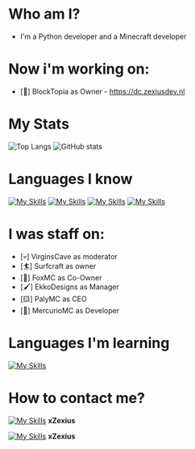 <h1> Who am I?</h1>

- I'm a Python developer and a Minecraft developer

<h1> Now i'm working on: </h1>

- [🧱] BlockTopia as Owner - https://dc.zexiusdev.nl

<h1> My Stats </h1>

![Top Langs](https://github-readme-stats.vercel.app/api/top-langs/?username=xzexius)
![GitHub stats](https://github-readme-stats.vercel.app/api?username=xzexius&show_icons=true)

<h1>Languages I know</h1>

[![My Skills](https://skillicons.dev/icons?i=python)](https://skillicons.dev)
[![My Skills](https://skillicons.dev/icons?i=html)](https://skillicons.dev)
[![My Skills](https://skillicons.dev/icons?i=css)](https://skillicons.dev)
[![My Skills](https://skillicons.dev/icons?i=java)](https://skillicons.dev)

<h1>I was staff on:</h1>

- [💀] VirginsCave as moderator
- [🏄] Surfcraft as owner
- [🦊] FoxMC as Co-Owner
- [🖌️] EkkoDesigns as Manager
- [🟨] PalyMC as CEO
- [🌌] MercurioMC as Developer

<h1>Languages I'm learning</h1>

[![My Skills](https://skillicons.dev/icons?i=javascript)](https://skillicons.dev)

<h1>How to contact me?</h1>

[![My Skills](https://skillicons.dev/icons?i=discord)](https://skillicons.dev) **xZexius**

[![My Skills](https://skillicons.dev/icons?i=twitter)](https://skillicons.dev) **xZexius**




